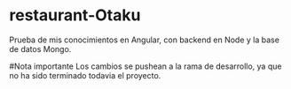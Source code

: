 # restaurant-Otaku
Prueba de mis conocimientos en Angular, con backend en Node y la base de datos Mongo.

#Nota importante
Los cambios se pushean a la rama de desarrollo, ya que no ha sido terminado todavia el proyecto. 
